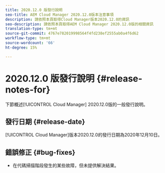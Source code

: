 ```yaml
---
title: 2020.12.0 版發行說明
seo-title: AEM Cloud Manager 2020.12.0版本注意事項
description: 請依照本頁取得Cloud Manager版本2020.12.0的資訊
seo-description: 請依照本頁取得AEM Cloud Manager 2020.12.0版的相關資訊
translation-type: tm+mt
source-git-commit: 4767e782019998564f4fd238ef2555ab0a4f6d62
workflow-type: tm+mt
source-wordcount: '66'
ht-degree: 15%

---
```


# 2020.12.0 版發行說明 {#release-notes-for}

下節概述[!UICONTROL Cloud Manager] 2020.12.0版的一般發行說明。

## 發行日期 {#release-date}

[!UICONTROL Cloud Manager]版本2020.12.0的發行日期為2020年12月10日。

## 錯誤修正 {#bug-fixes}

* 在代碼掃描階段發生的某些故障，但未提供解決結果。
